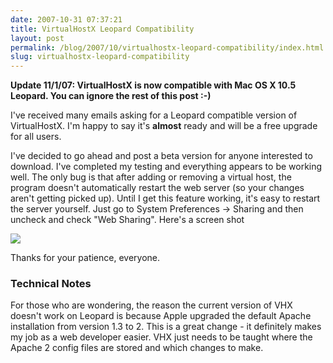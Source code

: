 ```yaml
---
date: 2007-10-31 07:37:21
title: VirtualHostX Leopard Compatibility
layout: post
permalink: /blog/2007/10/virtualhostx-leopard-compatibility/index.html
slug: virtualhostx-leopard-compatibility
---
```

**Update 11/1/07: VirtualHostX is now compatible with Mac OS X 10.5 Leopard. You can ignore the rest of this post :-)**

I've received many emails asking for a Leopard compatible version of
VirtualHostX. I'm happy to say it's __almost__ ready and will be a free
upgrade for all users.

I've decided to go ahead and post a beta version for anyone interested to
download. I've completed my testing and everything appears to be working well.
The only bug is that after adding or removing a virtual host, the program
doesn't automatically restart the web server (so your changes aren't getting
picked up). Until I get this feature working, it's easy to restart the server
yourself. Just go to System Preferences &rarr; Sharing and then uncheck and
check "Web Sharing". Here's a screen shot

[<img src="http://cdn.clickontyler.com/blog/leopard-sm.png"/>](http://cdn.clickontyler.com/blog/leopard.png)

Thanks for your patience, everyone.

### Technical Notes ###

For those who are wondering, the reason the current version of VHX doesn't
work on Leopard is because Apple upgraded the default Apache installation from
version 1.3 to 2. This is a great change - it definitely makes my job as a web
developer easier. VHX just needs to be taught where the Apache 2 config files
are stored and which changes to make.